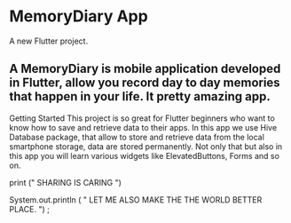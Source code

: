 # MemoryDiary App

A new Flutter project.

## A MemoryDiary is mobile application developed in Flutter, allow you record day to day memories that happen in your life. It pretty amazing app.

Getting Started
This project is so great for Flutter beginners who want to know how to save and retrieve data to their apps. In this app we use Hive Database package, that allow to store and retrieve data from the local smartphone storage, data are stored permanently. Not only that but also in this app you will learn various widgets like ElevatedButtons, Forms and so on.

print (" SHARING IS CARING ")

System.out.println ( " LET ME ALSO MAKE THE THE WORLD BETTER PLACE. ") ;

